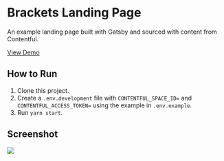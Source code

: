 # Brackets Landing Page

An example landing page built with Gatsby and sourced with content from Contentful.

[View Demo](https://bgrapes-landing-page.surge.sh/)

## How to Run

1. Clone this project.
2. Create a `.env.development` file with `CONTENTFUL_SPACE_ID=` and `CONTENTFUL_ACCESS_TOKEN=` using the example in `.env.example`.
3. Run `yarn start`.

## Screenshot

<img src="http://bgrapes-landing-page.surge.sh/screenshot.png" />
